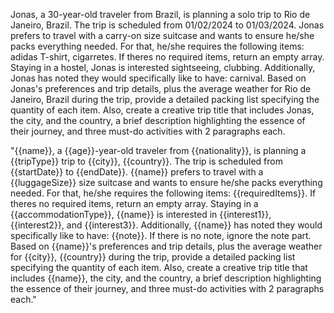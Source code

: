 Jonas, a 30-year-old traveler from Brazil, is planning a solo trip to Rio de Janeiro, Brazil. The trip is scheduled from 01/02/2024 to 01/03/2024. Jonas prefers to travel with a carry-on size suitcase and wants to ensure he/she packs everything needed. For that, he/she requires the following items: adidas T-shirt, cigarretes. If theres no required items, return an empty array. Staying in a hostel, Jonas is interested sightseeing, clubbing. Additionally, Jonas has noted they would specifically like to have: carnival. Based on Jonas's preferences and trip details, plus the average weather for Rio de Janeiro, Brazil during the trip, provide a detailed packing list specifying the quantity of each item. Also, create a creative trip title that includes Jonas, the city, and the country, a brief description highlighting the essence of their journey, and three must-do activities with 2 paragraphs each.


"{{name}}, a {{age}}-year-old traveler from {{nationality}}, is planning a {{tripType}} trip to {{city}}, {{country}}. The trip is scheduled from {{startDate}} to {{endDate}}. {{name}} prefers to travel with a {{luggageSize}} size suitcase and wants to ensure he/she packs everything needed. For that, he/she requires the following items: {{requiredItems}}. If theres no required items, return an empty array.
Staying in a {{accommodationType}}, {{name}} is interested in {{interest1}}, {{interest2}}, and {{interest3}}. Additionally, {{name}} has noted they would specifically like to have: {{note}}. If there is no note, ignore the note part.
Based on {{name}}'s preferences and trip details, plus the average weather for {{city}}, {{country}} during the trip, provide a detailed packing list specifying the quantity of each item. Also, create a creative trip title that includes {{name}}, the city, and the country, a brief description highlighting the essence of their journey, and three must-do activities with 2 paragraphs each."
